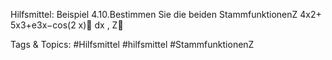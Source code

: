 Hilfsmittel:
Beispiel 4.10.Bestimmen Sie die beiden StammfunktionenZ 
4x2+ 5x3+e3x−cos(2 x)
dx ,
Z

   Tags & Topics:
   #Hilfsmittel
   #hilfsmittel
   #StammfunktionenZ 
